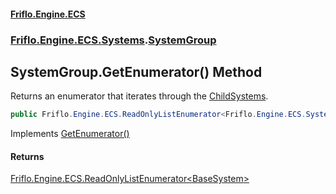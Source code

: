 #### [Friflo.Engine.ECS](index.md 'index')
### [Friflo.Engine.ECS.Systems](Friflo.Engine.ECS.Systems.md 'Friflo.Engine.ECS.Systems').[SystemGroup](SystemGroup.md 'Friflo.Engine.ECS.Systems.SystemGroup')

## SystemGroup.GetEnumerator() Method

Returns an enumerator that iterates through the [ChildSystems](SystemGroup.ChildSystems.md 'Friflo.Engine.ECS.Systems.SystemGroup.ChildSystems').

```csharp
public Friflo.Engine.ECS.ReadOnlyListEnumerator<Friflo.Engine.ECS.Systems.BaseSystem> GetEnumerator();
```

Implements [GetEnumerator()](https://docs.microsoft.com/en-us/dotnet/api/System.Collections.IEnumerable.GetEnumerator 'System.Collections.IEnumerable.GetEnumerator')

#### Returns
[Friflo.Engine.ECS.ReadOnlyListEnumerator&lt;](ReadOnlyListEnumerator_T_.md 'Friflo.Engine.ECS.ReadOnlyListEnumerator<T>')[BaseSystem](BaseSystem.md 'Friflo.Engine.ECS.Systems.BaseSystem')[&gt;](ReadOnlyListEnumerator_T_.md 'Friflo.Engine.ECS.ReadOnlyListEnumerator<T>')